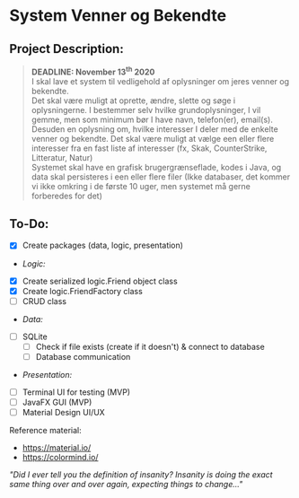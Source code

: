 # System Venner og Bekendte

## Project Description:

> **DEADLINE: November 13<sup>th</sup>  2020**<br>I skal lave et system til vedligehold af oplysninger om jeres venner og bekendte.<br>Det skal være muligt at oprette, ændre, slette og søge i oplysningerne. I bestemmer selv hvilke grundoplysninger, I vil gemme, men som minimum bør I have navn, telefon(er), email(s). Desuden en oplysning om, hvilke interesser I deler med de enkelte venner og bekendte. Det skal være muligt at vælge een eller flere interesser fra en fast liste af interesser (fx, Skak, CounterStrike, Litteratur, Natur)<br>Systemet skal have en grafisk brugergrænseflade, kodes i Java, og data skal persisteres i een eller flere filer (Ikke databaser, det kommer vi ikke omkring i de første 10 uger, men systemet må gerne forberedes for det)

## To-Do:

- [x] Create packages (data, logic, presentation)
- _Logic:_
- [x] Create serialized logic.Friend object class
- [x] Create logic.FriendFactory class
- [ ] CRUD class
- _Data:_
- [ ] SQLite
  - [ ] Check if file exists (create if it doesn't) & connect to database
  - [ ] Database communication
- _Presentation:_
- [ ] Terminal UI for testing (MVP)
- [ ] JavaFX GUI (MVP)
- [ ] Material Design UI/UX

Reference material:
- https://material.io/
- https://colormind.io/

_"Did I ever tell you the definition of insanity? Insanity is doing the exact same thing over and over again, expecting things to change..."_
